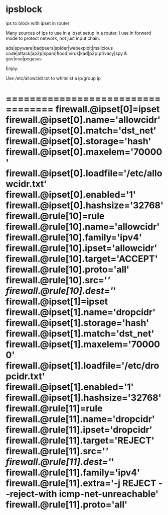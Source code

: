 # ipsblock
ips to block with ipset in router

Many sources of ips to use in a ipset setup in a router. I use in forward mode to protect network, not just input chain.

ads|spyware|badpeers|spider|webexploit|malicious code|attack|ap2p|spam|flood|virus|kad|p2p|privacy|spy & gov|nso|pegasus

Enjoy.

Use /etc/allowcidr.txt to whitelist a ip/group ip

==================================
firewall.@ipset[0]=ipset
firewall.@ipset[0].name='allowcidr'
firewall.@ipset[0].match='dst_net'
firewall.@ipset[0].storage='hash'
firewall.@ipset[0].maxelem='70000'
firewall.@ipset[0].loadfile='/etc/allowcidr.txt'
firewall.@ipset[0].enabled='1'
firewall.@ipset[0].hashsize='32768'
firewall.@rule[10]=rule
firewall.@rule[10].name='allowcidr'
firewall.@rule[10].family='ipv4'
firewall.@rule[10].ipset='allowcidr'
firewall.@rule[10].target='ACCEPT'
firewall.@rule[10].proto='all'
firewall.@rule[10].src='*'
firewall.@rule[10].dest='*'
firewall.@ipset[1]=ipset
firewall.@ipset[1].name='dropcidr'
firewall.@ipset[1].storage='hash'
firewall.@ipset[1].match='dst_net'
firewall.@ipset[1].maxelem='700000'
firewall.@ipset[1].loadfile='/etc/dropcidr.txt'
firewall.@ipset[1].enabled='1'
firewall.@ipset[1].hashsize='32768'
firewall.@rule[11]=rule
firewall.@rule[11].name='dropcidr'
firewall.@rule[11].ipset='dropcidr'
firewall.@rule[11].target='REJECT'
firewall.@rule[11].src='*'
firewall.@rule[11].dest='*'
firewall.@rule[11].family='ipv4'
firewall.@rule[11].extra='-j REJECT --reject-with icmp-net-unreachable'
firewall.@rule[11].proto='all'
==================================

